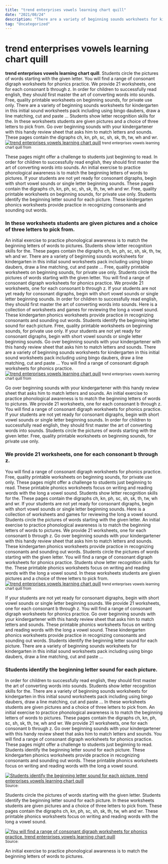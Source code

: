 ```yaml
---
title: "trend enterprises vowels learning chart quill"
date: "2021/08/24"
description: "There are a variety of beginning sounds worksheets for kindergarten in this initial sound worksheets pack including using bingo daubers, draw a line matching, cut and paste …"
tag: "Uncategorized"
---
```


# trend enterprises vowels learning chart quill
**trend enterprises vowels learning chart quill**. Students circle the pictures of words starting with the given letter. You will find a range of consonant digraph worksheets for phonics practice. We provide 21 worksheets, one for each consonant b through z. In order for children to successfully read english, they should first master the art of converting words into sounds. Free, quality printable worksheets on beginning sounds, for private use only.
There are a variety of beginning sounds worksheets for kindergarten in this initial sound worksheets pack including using bingo daubers, draw a line matching, cut and paste … Students show letter recognition skills for the. In these worksheets students are given pictures and a choice of three letters to pick from. Go over beginning sounds with your kindergartener with this handy review sheet that asks him to match letters and sounds. These pages contain the digraphs ch, kn, ph, sc, sh, sk, th, tw, wh and wr.
[![trend enterprises vowels learning chart quill](228300 "trend enterprises vowels learning chart quill")](228300)
<small>trend enterprises vowels learning chart quill from </small>

These pages might offer a challenge to students just beginning to read. In order for children to successfully read english, they should first master the art of converting words into sounds. An initial exercise to practice phonological awareness is to match the beginning letters of words to pictures. If your students are not yet ready for consonant digraphs, begin with short vowel sounds or single letter beginning sounds. These pages contain the digraphs ch, kn, ph, sc, sh, sk, th, tw, wh and wr. Free, quality printable worksheets on beginning sounds, for private use only. Students identify the beginning letter sound for each picture. These kindergarten phonics worksheets provide practice in recognizing consonants and sounding out words.

### In these worksheets students are given pictures and a choice of three letters to pick from.
An initial exercise to practice phonological awareness is to match the beginning letters of words to pictures. Students show letter recognition skills for the. These pages contain the digraphs ch, kn, ph, sc, sh, sk, th, tw, wh and wr. There are a variety of beginning sounds worksheets for kindergarten in this initial sound worksheets pack including using bingo daubers, draw a line matching, cut and paste … Free, quality printable worksheets on beginning sounds, for private use only. Students circle the pictures of words starting with the given letter. You will find a range of consonant digraph worksheets for phonics practice. We provide 21 worksheets, one for each consonant b through z. If your students are not yet ready for consonant digraphs, begin with short vowel sounds or single letter beginning sounds. In order for children to successfully read english, they should first master the art of converting words into sounds. Here is a collection of worksheets and games for reviewing the long a vowel sound. These kindergarten phonics worksheets provide practice in recognizing consonants and sounding out words. Students identify the beginning letter sound for each picture.
Free, quality printable worksheets on beginning sounds, for private use only. If your students are not yet ready for consonant digraphs, begin with short vowel sounds or single letter beginning sounds. Go over beginning sounds with your kindergartener with this handy review sheet that asks him to match letters and sounds. There are a variety of beginning sounds worksheets for kindergarten in this initial sound worksheets pack including using bingo daubers, draw a line matching, cut and paste … You will find a range of consonant digraph worksheets for phonics practice.
[![trend enterprises vowels learning chart quill](228300 "trend enterprises vowels learning chart quill")](228300)
<small>trend enterprises vowels learning chart quill from </small>

Go over beginning sounds with your kindergartener with this handy review sheet that asks him to match letters and sounds. An initial exercise to practice phonological awareness is to match the beginning letters of words to pictures. We provide 21 worksheets, one for each consonant b through z. You will find a range of consonant digraph worksheets for phonics practice. If your students are not yet ready for consonant digraphs, begin with short vowel sounds or single letter beginning sounds. In order for children to successfully read english, they should first master the art of converting words into sounds. Students circle the pictures of words starting with the given letter. Free, quality printable worksheets on beginning sounds, for private use only.

### We provide 21 worksheets, one for each consonant b through z.
You will find a range of consonant digraph worksheets for phonics practice. Free, quality printable worksheets on beginning sounds, for private use only. These pages might offer a challenge to students just beginning to read. These printable phonics worksheets focus on writing and reading words with the long a vowel sound. Students show letter recognition skills for the. These pages contain the digraphs ch, kn, ph, sc, sh, sk, th, tw, wh and wr. If your students are not yet ready for consonant digraphs, begin with short vowel sounds or single letter beginning sounds. Here is a collection of worksheets and games for reviewing the long a vowel sound. Students circle the pictures of words starting with the given letter. An initial exercise to practice phonological awareness is to match the beginning letters of words to pictures. We provide 21 worksheets, one for each consonant b through z. Go over beginning sounds with your kindergartener with this handy review sheet that asks him to match letters and sounds. These kindergarten phonics worksheets provide practice in recognizing consonants and sounding out words.
Students circle the pictures of words starting with the given letter. You will find a range of consonant digraph worksheets for phonics practice. Students show letter recognition skills for the. These printable phonics worksheets focus on writing and reading words with the long a vowel sound. In these worksheets students are given pictures and a choice of three letters to pick from.
[![trend enterprises vowels learning chart quill](228300 "trend enterprises vowels learning chart quill")](228300)
<small>trend enterprises vowels learning chart quill from </small>

If your students are not yet ready for consonant digraphs, begin with short vowel sounds or single letter beginning sounds. We provide 21 worksheets, one for each consonant b through z. You will find a range of consonant digraph worksheets for phonics practice. Go over beginning sounds with your kindergartener with this handy review sheet that asks him to match letters and sounds. These printable phonics worksheets focus on writing and reading words with the long a vowel sound. These kindergarten phonics worksheets provide practice in recognizing consonants and sounding out words. Students identify the beginning letter sound for each picture. There are a variety of beginning sounds worksheets for kindergarten in this initial sound worksheets pack including using bingo daubers, draw a line matching, cut and paste …

### Students identify the beginning letter sound for each picture.
In order for children to successfully read english, they should first master the art of converting words into sounds. Students show letter recognition skills for the. There are a variety of beginning sounds worksheets for kindergarten in this initial sound worksheets pack including using bingo daubers, draw a line matching, cut and paste … In these worksheets students are given pictures and a choice of three letters to pick from. An initial exercise to practice phonological awareness is to match the beginning letters of words to pictures. These pages contain the digraphs ch, kn, ph, sc, sh, sk, th, tw, wh and wr. We provide 21 worksheets, one for each consonant b through z. Go over beginning sounds with your kindergartener with this handy review sheet that asks him to match letters and sounds. You will find a range of consonant digraph worksheets for phonics practice. These pages might offer a challenge to students just beginning to read. Students identify the beginning letter sound for each picture. These kindergarten phonics worksheets provide practice in recognizing consonants and sounding out words. These printable phonics worksheets focus on writing and reading words with the long a vowel sound.


[![Students identify the beginning letter sound for each picture. trend enterprises vowels learning chart quill](USD "trend enterprises vowels learning chart quill")](228300)
<small>Source: </small>

Students circle the pictures of words starting with the given letter. Students identify the beginning letter sound for each picture. In these worksheets students are given pictures and a choice of three letters to pick from. These pages contain the digraphs ch, kn, ph, sc, sh, sk, th, tw, wh and wr. These printable phonics worksheets focus on writing and reading words with the long a vowel sound.

[![You will find a range of consonant digraph worksheets for phonics practice. trend enterprises vowels learning chart quill](USD "trend enterprises vowels learning chart quill")](228300)
<small>Source: </small>

An initial exercise to practice phonological awareness is to match the beginning letters of words to pictures.
